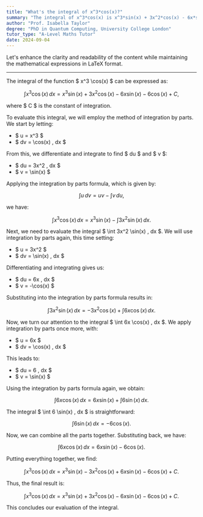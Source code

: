 ```yaml
---
title: "What's the integral of x^3*cos(x)?"
summary: "The integral of x^3*cos(x) is x^3*sin(x) + 3x^2*cos(x) - 6x*sin(x) - 6cos(x) + C."
author: "Prof. Isabella Taylor"
degree: "PhD in Quantum Computing, University College London"
tutor_type: "A-Level Maths Tutor"
date: 2024-09-04
---
```


Let's enhance the clarity and readability of the content while maintaining the mathematical expressions in LaTeX format.

---

The integral of the function $ x^3 \cos(x) $ can be expressed as:

$$
\int x^3 \cos(x) \, dx = x^3 \sin(x) + 3x^2 \cos(x) - 6x \sin(x) - 6 \cos(x) + C,
$$

where $ C $ is the constant of integration.

To evaluate this integral, we will employ the method of integration by parts. We start by letting:

- $ u = x^3 $
- $ dv = \cos(x) \, dx $

From this, we differentiate and integrate to find $ du $ and $ v $:

- $ du = 3x^2 \, dx $
- $ v = \sin(x) $

Applying the integration by parts formula, which is given by:

$$
\int u \, dv = uv - \int v \, du,
$$

we have:

$$
\int x^3 \cos(x) \, dx = x^3 \sin(x) - \int 3x^2 \sin(x) \, dx.
$$

Next, we need to evaluate the integral $ \int 3x^2 \sin(x) \, dx $. We will use integration by parts again, this time setting:

- $ u = 3x^2 $
- $ dv = \sin(x) \, dx $

Differentiating and integrating gives us:

- $ du = 6x \, dx $
- $ v = -\cos(x) $

Substituting into the integration by parts formula results in:

$$
\int 3x^2 \sin(x) \, dx = -3x^2 \cos(x) + \int 6x \cos(x) \, dx.
$$

Now, we turn our attention to the integral $ \int 6x \cos(x) \, dx $. We apply integration by parts once more, with:

- $ u = 6x $
- $ dv = \cos(x) \, dx $

This leads to:

- $ du = 6 \, dx $
- $ v = \sin(x) $

Using the integration by parts formula again, we obtain:

$$
\int 6x \cos(x) \, dx = 6x \sin(x) + \int 6 \sin(x) \, dx.
$$

The integral $ \int 6 \sin(x) \, dx $ is straightforward:

$$
\int 6 \sin(x) \, dx = -6 \cos(x).
$$

Now, we can combine all the parts together. Substituting back, we have:

$$
\int 6x \cos(x) \, dx = 6x \sin(x) - 6 \cos(x).
$$

Putting everything together, we find:

$$
\int x^3 \cos(x) \, dx = x^3 \sin(x) - 3x^2 \cos(x) + 6x \sin(x) - 6 \cos(x) + C.
$$

Thus, the final result is:

$$
\int x^3 \cos(x) \, dx = x^3 \sin(x) + 3x^2 \cos(x) - 6x \sin(x) - 6 \cos(x) + C.
$$

This concludes our evaluation of the integral.
    